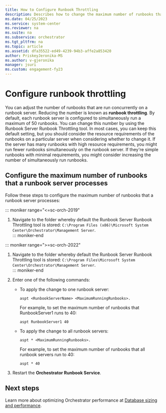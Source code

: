 ```yaml
---
title: How to Configure Runbook Throttling
description: Describes how to change the maximum number of runbooks that can be simultaneously run in System Center - Orchestrator.
ms.date: 04/25/2023
ms.service: system-center
ms.reviewer: na
ms.suite: na
ms.subservice: orchestrator
ms.tgt_pltfrm: na
ms.topic: article
ms.assetid: dfa35522-ed49-4239-94b3-affe2a853420
author: PriskeyJeronika-MS
ms.author: v-gjeronika
manager: jsuri
ms.custom: engagement-fy23
---
```


# Configure runbook throttling

You can adjust the number of runbooks that are run concurrently on a runbook server. Reducing the number is known as **runbook throttling**. By default, each runbook server is configured to simultaneously run a maximum of 50 runbooks. You can change this number by using the Runbook Server Runbook Throttling tool. In most cases, you can keep this default setting, but you should consider the resource requirements of the runbooks on a particular server when considering whether to change it. If the server has many runbooks with high resource requirements, you might run fewer runbooks simultaneously on the runbook server. If they're simple runbooks with minimal requirements, you might consider increasing the number of simultaneously run runbooks.  

## Configure the maximum number of runbooks that a runbook server processes  

Follow these steps to configure the maximum number of runbooks that a runbook server processes:

::: moniker range="<=sc-orch-2019"
1.  Navigate to the folder whereby default the Runbook Server Runbook Throttling tool is stored: `C:\Program Files (x86)\Microsoft System Center\Orchestrator\Management Server`.  
::: moniker-end

::: moniker range=">=sc-orch-2022"
1.  Navigate to the folder whereby default the Runbook Server Runbook Throttling tool is stored: `C:\Program Files\Microsoft System Center\Orchestrator\Management Server`.  
::: moniker-end

2. Enter one of the following commands:  

    - To apply the change to one runbook server:  

        `aspt <RunbookServerName> <MaximumRunningRunbooks>.`

        For example, to set the maximum number of runbooks that RunbookServer1 runs to 40:  

        `aspt RunbookServer1 40`

    - To apply the change to all runbook servers:  

        `aspt * <MaximumRunningRunbooks>.`  

        For example, to set the maximum number of runbooks that all runbook servers run to 40:  

        `aspt * 40`  

3. Restart the **Orchestrator Runbook Service**.  

## Next steps

Learn more about optimizing Orchestrator performance at [Database sizing and performance](database-sizing-and-performance.md).  
